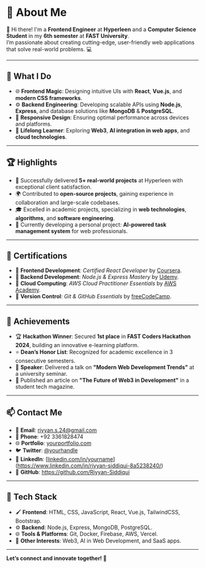 # 🌟 About Me  

👋 Hi there! I'm a **Frontend Engineer** at **Hyperleen** and a **Computer Science Student** in my **6th semester** at **FAST University**.  
I’m passionate about creating cutting-edge, user-friendly web applications that solve real-world problems. 💻  

---

## 🔭 What I Do  

- 🌐 **Frontend Magic**: Designing intuitive UIs with **React**, **Vue.js**, and **modern CSS frameworks**.  
- ⚙️ **Backend Engineering**: Developing scalable APIs using **Node.js**, **Express**, and database solutions like **MongoDB** & **PostgreSQL**.  
- 📱 **Responsive Design**: Ensuring optimal performance across devices and platforms.  
- 🌟 **Lifelong Learner**: Exploring **Web3**, **AI integration in web apps**, and **cloud technologies**.  

---

## 🏆 Highlights  

- 🎯 Successfully delivered **5+ real-world projects** at Hyperleen with exceptional client satisfaction.  
- 🌍 Contributed to **open-source projects**, gaining experience in collaboration and large-scale codebases.  
- 🎓 Excelled in academic projects, specializing in **web technologies**, **algorithms**, and **software engineering**.  
- 🚀 Currently developing a personal project: **AI-powered task management system** for web professionals.  

---

## 📜 Certifications  

- 🏅 **Frontend Development**: *Certified React Developer* by [Coursera](#).  
- 🏅 **Backend Development**: *Node.js & Express Mastery* by [Udemy](#).  
- 🏅 **Cloud Computing**: *AWS Cloud Practitioner Essentials* by [AWS Academy](#).  
- 🏅 **Version Control**: *Git & GitHub Essentials* by [freeCodeCamp](#).  

---

## 🏅 Achievements  

- 🏆 **Hackathon Winner**: Secured **1st place** in **FAST Coders Hackathon 2024**, building an innovative e-learning platform.  
- ⭐ **Dean’s Honor List**: Recognized for academic excellence in 3 consecutive semesters.  
- 📢 **Speaker**: Delivered a talk on **"Modern Web Development Trends"** at a university seminar.  
- 📖 Published an article on **"The Future of Web3 in Development"** in a student tech magazine.  

---

## 📫 Contact Me  

- 📧 **Email**: riyyan.s.24@gmail.com 
- 📱 **Phone**: +92 3361828474
- 🌐 **Portfolio**: [yourportfolio.com](#)  
- 🐦 **Twitter**: [@yourhandle](#)  
- 💼 **LinkedIn**: [[linkedin.com/in/yourname](#)](https://www.linkedin.com/in/riyyan-siddiqui-8a5238240/)  
- 🌟 **GitHub**:  https://github.com/Riyyan-Siddiqui

---

## 🚀 Tech Stack  

- 🖌️ **Frontend**: HTML, CSS, JavaScript, React, Vue.js, TailwindCSS, Bootstrap.  
- ⚙️ **Backend**: Node.js, Express, MongoDB, PostgreSQL.  
- 🌐 **Tools & Platforms**: Git, Docker, Firebase, AWS, Vercel.  
- 📱 **Other Interests**: Web3, AI in Web Development, and SaaS apps.  

---

**Let’s connect and innovate together! 🚀**
